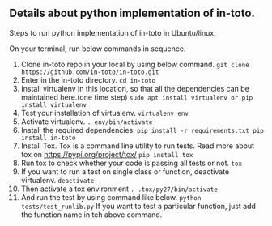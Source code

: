 ## Details about python implementation of in-toto.

Steps to run python implementation of in-toto in Ubuntu/linux.

On your terminal, run below commands in sequence.
1. 	Clone in-toto repo in your local by using below command.
		```
		git clone https://github.com/in-toto/in-toto.git
		```
2. 	Enter in the in-toto directory.
		```
		cd in-toto
		```
3. 	Install virtualenv in this location, so that all the dependencies can be maintained here.(one time step)
		```
		sudo apt install virtualenv or pip install virtualenv
		```
4. 	Test your installation of virtualenv.
		```
		virtualenv env
		```
5. 	Activate virtualenv.
		```
		. env/bin/activate
		```
6. 	Install the required dependencies.
		```
		pip install -r requirements.txt
	 	pip install in-toto
	 	```
7.	Install Tox. Tox is a command line utility to run tests. Read more about tox on https://pypi.org/project/tox/
		```
		pip install tox
		```
9. 	Run tox to check whether your code is passing all tests or not.
		```
		tox
		```
10. If you want to run a test on single class or function, deactivate virtualenv.
		```
		deactivate
		```
11. Then activate a tox environment
		```
		. .tox/py27/bin/activate
		```
12.	And run the test by using command like below.
		```
		python tests/test_runlib.py
		```
	If you want to test a particular function, just add the function name in teh above command.